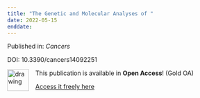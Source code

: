 ```yaml
---
title: "The Genetic and Molecular Analyses of "
date: 2022-05-15
enddate:
---
```


Published in: *Cancers*

DOI: 10.3390/cancers14092251

<img src="https://upload.wikimedia.org/wikipedia/commons/thumb/7/77/Open_Access_logo_PLoS_transparent.svg/800px-Open_Access_logo_PLoS_transparent.svg.png" alt="drawing" width="50" align="left"/> &nbsp;&nbsp;&nbsp;This publication is available in **Open Access**! (Gold OA)

&nbsp;&nbsp;&nbsp;[Access it freely here](https://www.mdpi.com/2072-6694/14/9/2251/pdf?version=1652235679
)

